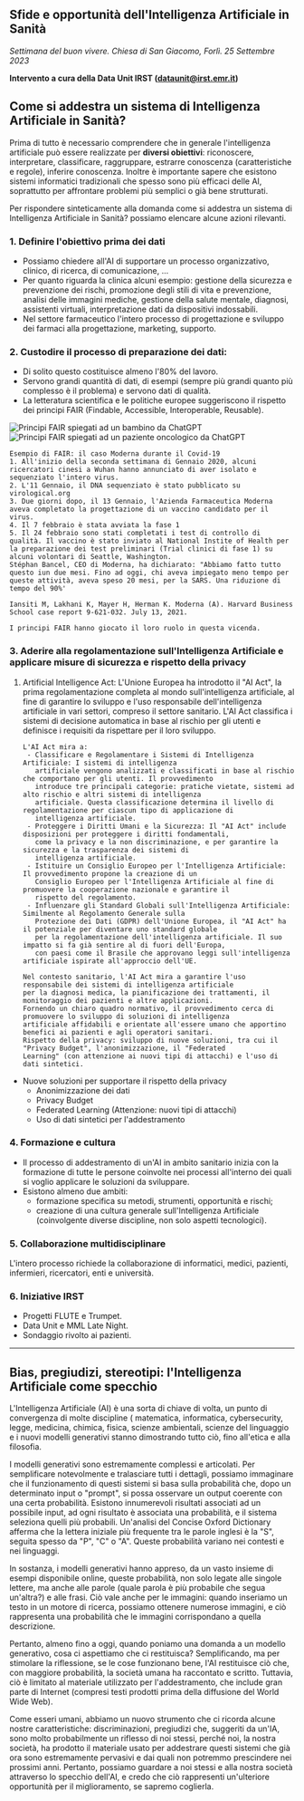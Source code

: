 ## Sfide e opportunità dell'Intelligenza Artificiale in Sanità

*Settimana del buon vivere. Chiesa di San Giacomo, Forlì.*
*25 Settembre 2023*

**Intervento a cura della Data Unit IRST (dataunit@irst.emr.it)**

## Come si addestra un sistema di Intelligenza Artificiale in Sanità?

Prima di tutto è necessario comprendere che in generale l'intelligenza artificiale può essere realizzate per **diversi
obiettivi**:
riconoscere, interpretare, classificare, raggruppare, estrarre conoscenza (caratteristiche e regole), inferire
conoscenza.
Inoltre è importante sapere che esistono sistemi informatici tradizionali che spesso sono più efficaci delle AI,
soprattutto per affrontare problemi più semplici o già bene strutturati.

Per rispondere sinteticamente alla domanda come si addestra un sistema di Intelligenza Artificiale in Sanità? possiamo
elencare alcune azioni rilevanti.

### 1. Definire l'obiettivo prima dei dati

- Possiamo chiedere all'AI di supportare un processo organizzativo, clinico, di ricerca, di comunicazione, ...
- Per quanto riguarda la clinica alcuni esempio: gestione della sicurezza e prevenzione dei rischi, promozione degli
  stili di vita e prevenzione, analisi delle immagini mediche, gestione della salute mentale, diagnosi, assistenti
  virtuali, interpretazione dati da dispositivi indossabili.
- Nel settore farmaceutico l'intero processo di progettazione e sviluppo dei farmaci alla progettazione, marketing,
  supporto.

### 2. Custodire il processo di preparazione dei dati:

- Di solito questo costituisce almeno l'80% del lavoro.
- Servono grandi quantità di dati, di esempi (sempre più grandi quanto più complesso è il problema) e servono dati
  di qualità.
- La letteratura scientifica e le politiche europee suggeriscono il rispetto dei principi FAIR (Findable,
  Accessible, Interoperable, Reusable).

![Principi FAIR spiegati ad un bambino da ChatGPT](FAIR4child.png)
![Principi FAIR spiegati ad un paziente oncologico da ChatGPT](FAIR4Cancer.png)

    Esempio di FAIR: il caso Moderna durante il Covid-19
    1. All'inizio della seconda settimana di Gennaio 2020, alcuni ricercatori cinesi a Wuhan hanno annunciato di aver isolato e sequenziato l'intero virus.
    2. L'11 Gennaio, il DNA sequenziato è stato pubblicato su virological.org
    3. Due giorni dopo, il 13 Gennaio, l'Azienda Farmaceutica Moderna aveva completato la progettazione di un vaccino candidato per il virus.
    4. Il 7 febbraio è stata avviata la fase 1
    5. Il 24 febbraio sono stati completati i test di controllo di qualità. Il vaccino è stato inviato al National Instite of Health per la preparazione dei test preliminari (Trial clinici di fase 1) su alcuni volontari di Seattle, Washington.
    Stéphan Bancel, CEO di Moderna, ha dichiarato: "Abbiamo fatto tutto questo iun due mesi. Fino ad oggi, chi aveva impiegato meno tempo per queste attività, aveva speso 20 mesi, per la SARS. Una riduzione di tempo del 90%'
    
    Iansiti M, Lakhani K, Mayer H, Herman K. Moderna (A). Harvard Business School case report 9-621-032. July 13, 2021.

    I principi FAIR hanno giocato il loro ruolo in questa vicenda.

### 3. Aderire alla regolamentazione sull'Intelligenza Artificiale e applicare misure di sicurezza e rispetto della privacy

1. Artificial Intelligence Act: L'Unione Europea ha introdotto il "AI Act", la prima regolamentazione completa al
   mondo sull'intelligenza artificiale, al fine di garantire lo sviluppo e l'uso responsabile dell'intelligenza
   artificiale in vari settori, compreso il settore sanitario. L'AI Act classifica i sistemi di decisione automatica in
   base al rischio per gli utenti e definisce i requisiti da rispettare per il loro sviluppo.

       L'AI Act mira a:
        - Classificare e Regolamentare i Sistemi di Intelligenza Artificiale: I sistemi di intelligenza
          artificiale vengono analizzati e classificati in base al rischio che comportano per gli utenti. Il provvedimento
          introduce tre principali categorie: pratiche vietate, sistemi ad alto rischio e altri sistemi di intelligenza
          artificiale. Questa classificazione determina il livello di regolamentazione per ciascun tipo di applicazione di
          intelligenza artificiale.
        - Proteggere i Diritti Umani e la Sicurezza: Il "AI Act" include disposizioni per proteggere i diritti fondamentali,
          come la privacy e la non discriminazione, e per garantire la sicurezza e la trasparenza dei sistemi di
          intelligenza artificiale.
        - Istituire un Consiglio Europeo per l'Intelligenza Artificiale: Il provvedimento propone la creazione di un
          Consiglio Europeo per l'Intelligenza Artificiale al fine di promuovere la cooperazione nazionale e garantire il
          rispetto del regolamento.
        - Influenzare gli Standard Globali sull'Intelligenza Artificiale: Similmente al Regolamento Generale sulla
          Protezione dei Dati (GDPR) dell'Unione Europea, il "AI Act" ha il potenziale per diventare uno standard globale
          per la regolamentazione dell'intelligenza artificiale. Il suo impatto si fa già sentire al di fuori dell'Europa,
          con paesi come il Brasile che approvano leggi sull'intelligenza artificiale ispirate all'approccio dell'UE.
    
       Nel contesto sanitario, l'AI Act mira a garantire l'uso responsabile dei sistemi di intelligenza artificiale
       per la diagnosi medica, la pianificazione dei trattamenti, il monitoraggio dei pazienti e altre applicazioni.
       Fornendo un chiaro quadro normativo, il provvedimento cerca di promuovere lo sviluppo di soluzioni di intelligenza
       artificiale affidabili e orientate all'essere umano che apportino benefici ai pazienti e agli operatori sanitari.
       Rispetto della privacy: sviluppo di nuove soluzioni, tra cui il "Privacy Budget", l'anonimizzazione, il "Federated
       Learning" (con attenzione ai nuovi tipi di attacchi) e l'uso di dati sintetici.

- Nuove soluzioni per supportare il rispetto della privacy
    - Anonimizzazione dei dati
    - Privacy Budget
    - Federated Learning (Attenzione: nuovi tipi di attacchi)
    - Uso di dati sintetici per l'addestramento

### 4. Formazione e cultura

- Il processo di addestramento di un'AI in ambito sanitario inizia con la formazione di tutte le persone coinvolte nei
  processi all'interno dei quali si voglio applicare le soluzioni da sviluppare.
- Esistono almeno due ambiti:
    - formazione specifica su metodi, strumenti, opportunità e rischi;
    - creazione di una cultura generale sull'Intelligenza Artificiale (coinvolgente diverse discipline, non solo aspetti
      tecnologici).

### 5. Collaborazione multidisciplinare

L'intero processo richiede la collaborazione di informatici, medici, pazienti, infermieri, ricercatori, enti e
università.

### 6. Iniziative IRST

- Progetti FLUTE e Trumpet.
- Data Unit e MML Late Night.
- Sondaggio rivolto ai pazienti.

---

## Bias, pregiudizi, stereotipi: l'Intelligenza Artificiale come specchio

L'Intelligenza Artificiale (AI) è una sorta di chiave di volta, un punto di convergenza di molte discipline (
matematica, informatica, cybersecurity, legge, medicina, chimica, fisica, scienze ambientali, scienze del linguaggio e i
nuovi modelli generativi stanno dimostrando tutto ciò, fino all'etica e alla filosofia.

I modelli generativi sono estremamente complessi e articolati. Per semplificare notevolmente e tralasciare tutti i
dettagli, possiamo immaginare che il funzionamento di questi sistemi si basa sulla probabilità che, dopo un determinato
input o "prompt", si possa osservare un output coerente con una certa probabilità.
Esistono innumerevoli risultati associati ad un possibile input, ad ogni risultato è associata una probabilità, e il
sistema seleziona quelli più probabili.
Un'analisi del Concise Oxford Dictionary afferma che la lettera iniziale più frequente tra le parole inglesi è la "S",
seguita spesso da "P", "C" o "A". Queste probabilità variano nei contesti e nei linguaggi.

In sostanza, i modelli generativi hanno appreso, da un vasto insieme di esempi disponibile online, queste probabilità,
non solo legate alle singole lettere, ma anche alle parole (quale parola è più probabile che segua un'altra?) e alle
frasi. Ciò vale anche per le immagini: quando inseriamo un testo in un motore di ricerca, possiamo ottenere numerose
immagini, e ciò rappresenta una probabilità che le immagini corrispondano a quella descrizione.

Pertanto, almeno fino a oggi, quando poniamo una domanda a un modello generativo, cosa ci aspettiamo che ci
restituisca? Semplificando, ma per stimolare la riflessione, se le cose funzionano bene, l'AI restituisce ciò che, con
maggiore probabilità, la società umana ha raccontato e scritto. Tuttavia, ciò è limitato al materiale utilizzato per
l'addestramento, che include gran parte di Internet (compresi testi prodotti prima della diffusione del World Wide Web).

Come esseri umani, abbiamo un nuovo strumento che ci ricorda alcune nostre caratteristiche: discriminazioni, pregiudizi
che, suggeriti da un'IA, sono molto probabilmente un riflesso di noi stessi, perché noi, la nostra società, ha prodotto
il materiale usato per addestrare questi sistemi che già ora sono estremamente pervasivi e dai quali non potremmo
prescindere nei prossimi anni.
Pertanto, possiamo guardare a noi stessi e alla nostra società attraverso lo specchio dell'AI, e credo che ciò
rappresenti un'ulteriore opportunità per il miglioramento, se sapremo coglierla.